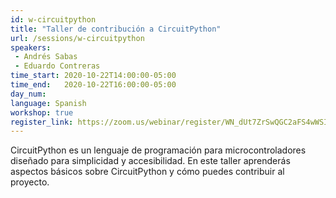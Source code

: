 ```yaml
---
id: w-circuitpython
title: "Taller de contribución a CircuitPython"
url: /sessions/w-circuitpython
speakers:
 - Andrés Sabas
 - Eduardo Contreras
time_start: 2020-10-22T14:00:00-05:00
time_end:   2020-10-22T16:00:00-05:00
day_num: 
language: Spanish
workshop: true
register_link: https://zoom.us/webinar/register/WN_dUt7ZrSwQGC2aFS4wWSInQ
---
```


CircuitPython es un lenguaje de programación para microcontroladores diseñado para simplicidad y accesibilidad. En este taller aprenderás aspectos básicos sobre CircuitPython y cómo puedes contribuir al proyecto.